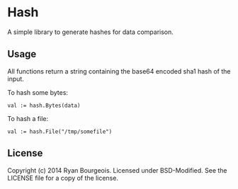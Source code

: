 Hash
====
A simple library to generate hashes for data comparison.

Usage
-----
All functions return a string containing the base64 encoded sha1 hash of the
input.

To hash some bytes:

    val := hash.Bytes(data)

To hash a file:

    val := hash.File("/tmp/somefile")

License
-------
Copyright (c) 2014 Ryan Bourgeois. Licensed under BSD-Modified. See the LICENSE
file for a copy of the license.
